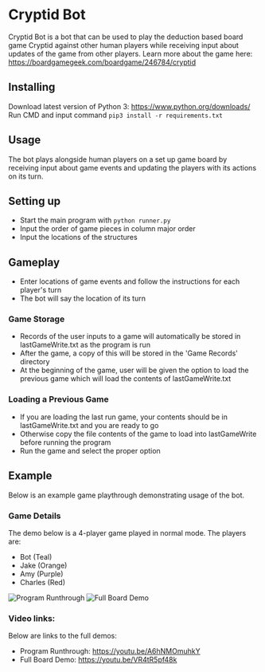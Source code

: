 # Cryptid Bot

Cryptid Bot is a bot that can be used to play the deduction based board game Cryptid against other human players while receiving input about updates of the game from other players. Learn more about the game here: https://boardgamegeek.com/boardgame/246784/cryptid

## Installing

Download latest version of Python 3: https://www.python.org/downloads/
Run CMD and input command ```pip3 install -r requirements.txt```

## Usage

The bot plays alongside human players on a set up game board by receiving input about game events and updating the players with its actions on its turn.

## Setting up

- Start the main program with ```python runner.py```
- Input the order of game pieces in column major order 
- Input the locations of the structures

## Gameplay

- Enter locations of game events and follow the instructions for each player's turn
- The bot will say the location of its turn 

### Game Storage

- Records of the user inputs to a game will automatically be stored in lastGameWrite.txt as the program is run
- After the game, a copy of this will be stored in the 'Game Records' directory
- At the beginning of the game, user will be given the option to load the previous game which will load the contents of lastGameWrite.txt

### Loading a Previous Game

- If you are loading the last run game, your contents should be in lastGameWrite.txt and you are ready to go
- Otherwise copy the file contents of the game to load into lastGameWrite before running the program
- Run the game and select the proper option

## Example

Below is an example game playthrough demonstrating usage of the bot.

### Game Details

The demo below is a 4-player game played in normal mode.
The players are: 
- Bot (Teal)
- Jake (Orange)
- Amy (Purple)
- Charles (Red)

![Program Runthrough](Demos/program_run.gif)
![Full Board Demo](Demos/board_run.gif)

### Video links:

Below are links to the full demos:
- Program Runthrough: https://youtu.be/A6hNMOmuhkY
- Full Board Demo: https://youtu.be/VR4tR5pf48k

